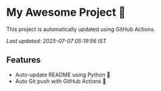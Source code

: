 # My Awesome Project 🚀

This project is automatically updated using GitHub Actions.

_Last updated: 2025-07-07 05:19:56 IST_

## Features
- Auto-update README using Python 🐍
- Auto Git push with GitHub Actions 🤖

